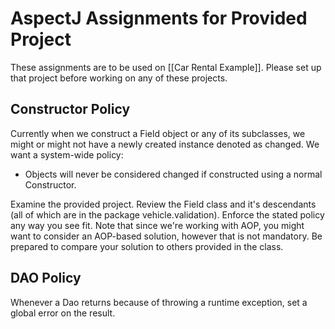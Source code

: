 # AspectJ Assignments for Provided Project

These assignments are to be used on [[Car Rental Example]]. Please set up that project before working on any of these projects.

## Constructor Policy
Currently when we construct a Field<T> object or any of its subclasses, we might or might not have a newly created instance denoted as changed. We want a system-wide policy:
* Objects will never be considered changed if constructed using a normal Constructor.

Examine the provided project. Review the Field<T> class and it's descendants (all of which are in the package vehicle.validation). Enforce the stated policy any way you see fit. Note that since we're working with AOP, you might want to consider an AOP-based solution, however that is not mandatory. Be prepared to compare your solution to others provided in the class.

## DAO Policy
Whenever a Dao returns because of throwing a runtime exception, set a global error on the result.